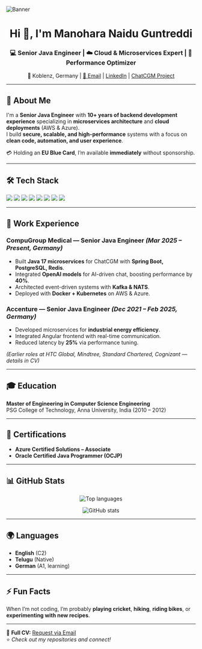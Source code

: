 <!-- Banner Image -->
![Banner](https://github.com/manoharanaiduguntreddi/manoharanaiduguntreddi/main/banner.png)

<h1 align="center">Hi 👋, I'm Manohara Naidu Guntreddi</h1>
<h3 align="center">💻 Senior Java Engineer | ☁️ Cloud & Microservices Expert | 🚀 Performance Optimizer</h3>

<p align="center">
  📍 Koblenz, Germany | 
  <a href="mailto:manoharaguntreddi.naidu@gmail.com">📧 Email</a> | 
  <a href="https://www.linkedin.com/in/manoharanaidug/">LinkedIn</a> | 
  <a href="https://www.chatcgm.com/">ChatCGM Project</a>
</p>

---

## 🚀 About Me
I'm a **Senior Java Engineer** with **10+ years of backend development experience** specializing in **microservices architecture** and **cloud deployments** (AWS & Azure).  
I build **secure, scalable, and high-performance** systems with a focus on **clean code, automation, and user experience**.

💳 Holding an **EU Blue Card**, I’m available **immediately** without sponsorship.

---

## 🛠 Tech Stack

<p>
  <!-- Programming Languages -->
  <img src="https://img.shields.io/badge/Java-ED8B00?style=for-the-badge&logo=java&logoColor=white" />
  <img src="https://img.shields.io/badge/Spring%20Boot-6DB33F?style=for-the-badge&logo=springboot&logoColor=white" />
  <img src="https://img.shields.io/badge/PostgreSQL-316192?style=for-the-badge&logo=postgresql&logoColor=white" />
  <img src="https://img.shields.io/badge/Kafka-231F20?style=for-the-badge&logo=apachekafka&logoColor=white" />
  <img src="https://img.shields.io/badge/Docker-2496ED?style=for-the-badge&logo=docker&logoColor=white" />
  <img src="https://img.shields.io/badge/Kubernetes-326CE5?style=for-the-badge&logo=kubernetes&logoColor=white" />
  <img src="https://img.shields.io/badge/AWS-232F3E?style=for-the-badge&logo=amazonaws&logoColor=white" />
  <img src="https://img.shields.io/badge/Azure-0078D4?style=for-the-badge&logo=microsoftazure&logoColor=white" />
</p>

---

## 💼 Work Experience

### **CompuGroup Medical — Senior Java Engineer** *(Mar 2025 – Present, Germany)*
- Built **Java 17 microservices** for ChatCGM with **Spring Boot, PostgreSQL, Redis**.
- Integrated **OpenAI models** for AI-driven chat, boosting performance by **40%**.
- Architected event-driven systems with **Kafka & NATS**.
- Deployed with **Docker + Kubernetes** on AWS & Azure.

### **Accenture — Senior Java Engineer** *(Dec 2021 – Feb 2025, Germany)*
- Developed microservices for **industrial energy efficiency**.
- Integrated Angular frontend with real-time communication.
- Reduced latency by **25%** via performance tuning.

*(Earlier roles at HTC Global, Mindtree, Standard Chartered, Cognizant — details in CV)*

---

## 🎓 Education
**Master of Engineering in Computer Science Engineering**  
PSG College of Technology, Anna University, India (2010 – 2012)  

---

## 📜 Certifications
- **Azure Certified Solutions – Associate**
- **Oracle Certified Java Programmer (OCJP)**

---

## 📊 GitHub Stats

<p align="center">
  <img src="https://github-readme-stats.vercel.app/api/top-langs/?username=manoharanaiduguntreddi&layout=compact&theme=tokyonight" alt="Top languages" />
</p>

<p align="center">
  <img src="https://github-readme-stats.vercel.app/api?username=manoharanaiduguntreddi&show_icons=true&theme=tokyonight" alt="GitHub stats" />
</p>

---

## 🌍 Languages
- **English** (C2)
- **Telugu** (Native)
- **German** (A1, learning)

---

## ⚡ Fun Facts
When I’m not coding, I’m probably **playing cricket**, **hiking**, **riding bikes**, or **experimenting with new recipes**.

---

📄 **Full CV:** [Request via Email](mailto:manoharaguntreddi.naidu@gmail.com?subject=Request%20for%20CV)  
⭐ *Check out my repositories and connect!*
